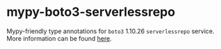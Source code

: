 # mypy-boto3-serverlessrepo

Mypy-friendly type annotations for `boto3` 1.10.26 `serverlessrepo` service.
More information can be found [here](https://github.com/vemel/mypy_boto3).